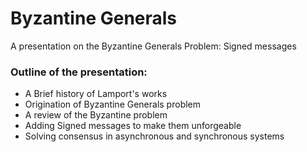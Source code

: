 # Byzantine Generals
A presentation on the Byzantine Generals Problem: Signed messages

### Outline of the presentation:
- A Brief history of Lamport's works
- Origination of Byzantine Generals problem
- A review of the Byzantine problem
- Adding Signed messages to make them unforgeable
- Solving consensus in asynchronous and synchronous systems
